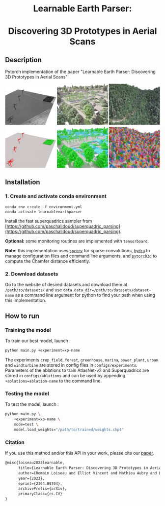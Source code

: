 <div align="center">

# Learnable Earth Parser:
# Discovering 3D Prototypes in Aerial Scans

</div>
 
## Description   
Pytorch implementation of the paper "Learnable Earth Parser: Discovering 3D Prototypes in Aerial Scans"

![learnable earth parser](media/learnableearthparser.png)

## Installation

### 1. Create and activate conda environment

```
conda env create -f environment.yml
conda activate learnableearthparser
```

Install the fast superquadrics sampler from [https://github.com/paschalidoud/superquadric_parsing](https://github.com/paschalidoud/superquadric_parsing).

**Optional:** some monitoring routines are implemented with `tensorboard`.

**Note:** this implementation uses [`spconv`](https://github.com/traveller59/spconv) for sparse convolutions, [`hydra`](https://hydra.cc) to manage configuration files and command line arguments, and [`pytorch3d`](https://pytorch3d.org/) to compute the Chamfer distance efficiently.

### 2. Download datasets

Go to the website of desired datasets and download them at `/path/to/datasets/` and use `data.data_dir=/path/to/datasets/dataset-name` as a command line argument for python to find your path when using this implementation.

## How to run

### Training the model

To train our best model, launch :
```bash
python main.py +experiment=xp-name
```

The experiments `crop_field`, `forest`, `greenhouse`, `marina`, `power_plant`, `urban` and `windturbine` are stored in config files in `configs/experiments`. Parameters of the ablations to train AtlasNet-v2 and Superquadrics are stored in `configs/ablations` and can be used by appending `+ablations=ablation-name` to the command line.

### Testing the model

To test the model, launch :
```bash
python main.py \
    +experiment=xp-name \
    mode=test \
    model.load_weights="/path/to/trained/weights.ckpt"
```

### Citation   

If you use this method and/or this API in your work, please cite our [paper](https://imagine.enpc.fr/~loiseaur/learnable-earth-parser).

```markdown
@misc{loiseau2023learnable,
      title={Learnable Earth Parser: Discovering 3D Prototypes in Aerial Scans}, 
      author={Romain Loiseau and Elliot Vincent and Mathieu Aubry and Loic Landrieu},
      year={2023},
      eprint={2304.09704},
      archivePrefix={arXiv},
      primaryClass={cs.CV}
}
```